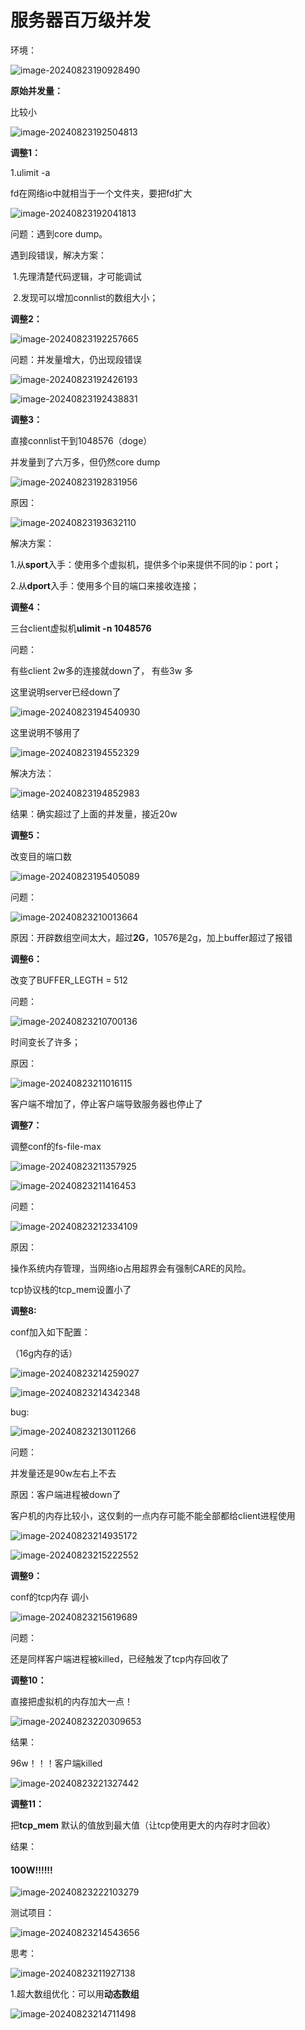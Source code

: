 # 服务器百万级并发

环境：

![image-20240823190928490](C:\Users\qhr\AppData\Roaming\Typora\typora-user-images\image-20240823190928490.png)

**原始并发量：**

比较小

![image-20240823192504813](C:\Users\qhr\AppData\Roaming\Typora\typora-user-images\image-20240823192504813.png)



**调整1：**

1.ulimit -a

fd在网络io中就相当于一个文件夹，要把fd扩大

![image-20240823192041813](C:\Users\qhr\AppData\Roaming\Typora\typora-user-images\image-20240823192041813.png)

问题：遇到core dump。

遇到段错误，解决方案：

​	1.先理清楚代码逻辑，才可能调试

​	2.发现可以增加connlist的数组大小；



**调整2：**

![image-20240823192257665](C:\Users\qhr\AppData\Roaming\Typora\typora-user-images\image-20240823192257665.png)

问题：并发量增大，仍出现段错误

![image-20240823192426193](C:\Users\qhr\AppData\Roaming\Typora\typora-user-images\image-20240823192426193.png)

![image-20240823192438831](C:\Users\qhr\AppData\Roaming\Typora\typora-user-images\image-20240823192438831.png)



**调整3：**

直接connlist干到1048576（doge）

并发量到了六万多，但仍然core dump

![image-20240823192831956](C:\Users\qhr\AppData\Roaming\Typora\typora-user-images\image-20240823192831956.png)

原因：

![image-20240823193632110](C:\Users\qhr\AppData\Roaming\Typora\typora-user-images\image-20240823193632110.png)

解决方案：

1.从**sport**入手：使用多个虚拟机，提供多个ip来提供不同的ip：port；

2.从**dport**入手：使用多个目的端口来接收连接；



**调整4：**

三台client虚拟机**ulimit -n 1048576**

问题：

有些client 2w多的连接就down了， 有些3w 多

这里说明server已经down了

![image-20240823194540930](C:\Users\qhr\AppData\Roaming\Typora\typora-user-images\image-20240823194540930.png)

这里说明不够用了

![image-20240823194552329](C:\Users\qhr\AppData\Roaming\Typora\typora-user-images\image-20240823194552329.png)

解决方法：

![image-20240823194852983](C:\Users\qhr\AppData\Roaming\Typora\typora-user-images\image-20240823194852983.png)



结果：确实超过了上面的并发量，接近20w



**调整5：**

改变目的端口数

![image-20240823195405089](C:\Users\qhr\AppData\Roaming\Typora\typora-user-images\image-20240823195405089.png)



问题：

![image-20240823210013664](C:\Users\qhr\AppData\Roaming\Typora\typora-user-images\image-20240823210013664.png)

原因：开辟数组空间太大，超过**2G**，10576是2g，加上buffer超过了报错



**调整6：**

改变了BUFFER_LEGTH = 512



问题：

![image-20240823210700136](C:\Users\qhr\AppData\Roaming\Typora\typora-user-images\image-20240823210700136.png)

时间变长了许多；

原因：

![image-20240823211016115](C:\Users\qhr\AppData\Roaming\Typora\typora-user-images\image-20240823211016115.png)

客户端不增加了，停止客户端导致服务器也停止了



**调整7：**

调整conf的fs-file-max

![image-20240823211357925](C:\Users\qhr\AppData\Roaming\Typora\typora-user-images\image-20240823211357925.png)

![image-20240823211416453](C:\Users\qhr\AppData\Roaming\Typora\typora-user-images\image-20240823211416453.png)



问题：

![image-20240823212334109](C:\Users\qhr\AppData\Roaming\Typora\typora-user-images\image-20240823212334109.png)

原因：

操作系统内存管理，当网络io占用超界会有强制CARE的风险。

tcp协议栈的tcp_mem设置小了



**调整8:**

conf加入如下配置：

（16g内存的话）

![image-20240823214259027](C:\Users\qhr\AppData\Roaming\Typora\typora-user-images\image-20240823214259027.png)

![image-20240823214342348](C:\Users\qhr\AppData\Roaming\Typora\typora-user-images\image-20240823214342348.png)

bug:

![image-20240823213011266](C:\Users\qhr\AppData\Roaming\Typora\typora-user-images\image-20240823213011266.png)

问题：

并发量还是90w左右上不去

原因：客户端进程被down了

客户机的内存比较小，这仅剩的一点内存可能不能全部都给client进程使用

![image-20240823214935172](C:\Users\qhr\AppData\Roaming\Typora\typora-user-images\image-20240823214935172.png)

![image-20240823215222552](C:\Users\qhr\AppData\Roaming\Typora\typora-user-images\image-20240823215222552.png)



**调整9：**

conf的tcp内存 调小

![image-20240823215619689](C:\Users\qhr\AppData\Roaming\Typora\typora-user-images\image-20240823215619689.png)



问题：

还是同样客户端进程被killed，已经触发了tcp内存回收了



**调整10：**

直接把虚拟机的内存加大一点！

![image-20240823220309653](C:\Users\qhr\AppData\Roaming\Typora\typora-user-images\image-20240823220309653.png)

结果：

96w！！！客户端killed

![image-20240823221327442](C:\Users\qhr\AppData\Roaming\Typora\typora-user-images\image-20240823221327442.png)

**调整11：**



把**tcp_mem** 默认的值放到最大值（让tcp使用更大的内存时才回收）



结果：

#### **100W!!!!!!**

![image-20240823222103279](C:\Users\qhr\AppData\Roaming\Typora\typora-user-images\image-20240823222103279.png)





测试项目：

![image-20240823214543656](C:\Users\qhr\AppData\Roaming\Typora\typora-user-images\image-20240823214543656.png)

思考：



![image-20240823211927138](C:\Users\qhr\AppData\Roaming\Typora\typora-user-images\image-20240823211927138.png)

1.超大数组优化：可以用**动态数组**

![image-20240823214711498](C:\Users\qhr\AppData\Roaming\Typora\typora-user-images\image-20240823214711498.png)